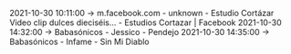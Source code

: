 2021-10-30 10:11:00 -> m.facebook.com - unknown - Estudio Cortázar Video clip dulces dieciséis... - Estudios Cortazar | Facebook
2021-10-30 14:32:00 -> Babasónicos - Jessico - Pendejo
2021-10-30 14:35:00 -> Babasónicos - Infame - Sin Mi Diablo
